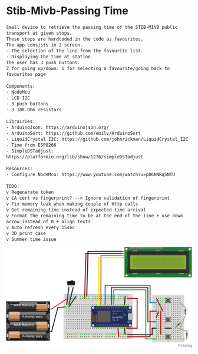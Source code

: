 # Stib-Mivb-Passing Time
    Small device to retrieve the passing time of the STIB-MIVB public transport at given stops.
    These stops are hardcoded in the code as favourites. 
    The app consists in 2 screen. 
    - The selection of the line from the favourite list.
    - Displaying the time at station
    The user has 3 push buttons. 
    2 for going up/down. 1 for selecting a favourite/going back to favourites page

    Components:
    - NodeMcu
    - LCD-I2C
    - 3 push buttons
    - 3 10K Ohm resistors

    Librairies:
    - ArduinoJson: https://arduinojson.org/
    - ArduinoSort: https://github.com/emilv/ArduinoSort
    - LiquidCrystal I2C: https://github.com/johnrickman/LiquidCrystal_I2C
    - Time from ESP8266
    - SimpleDSTadjust: https://platformio.org/lib/show/1276/simpleDSTadjust

    Resources:
    - Configure NodeMcu: https://www.youtube.com/watch?v=p06NNRq5NTU

    TODO:
    v Regenerate token
    v CA cert vs fingerprint? --> Ignore validation of fingerprint
    v Fix memory leak when making couple of Http calls
    v Get remaining time instead of expected time arrival
    v Format the remaining time to be at the end of the line + use down arrow instead of 0 + align texts
    v Auto refresh every 15sec
    v 3D print case
    v Summer time issue

![Alt text](stib-iot_bb.png?raw=true "Breadboard")
